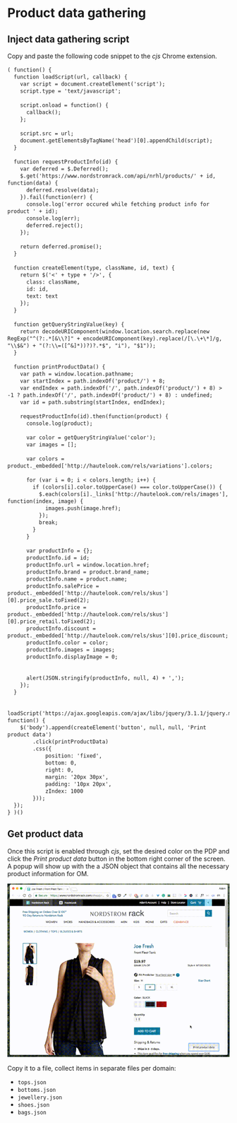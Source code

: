 # Product data gathering

## Inject data gathering script
Copy and paste the following code snippet to the *cjs* Chrome extension.

	( function() {
	  function loadScript(url, callback) {
	    var script = document.createElement('script');
	    script.type = 'text/javascript';

	    script.onload = function() {
	      callback();
	    };

	    script.src = url;
	    document.getElementsByTagName('head')[0].appendChild(script);
	  }

	  function requestProductInfo(id) {
	    var deferred = $.Deferred();
	    $.get('https://www.nordstromrack.com/api/nrhl/products/' + id, function(data) {
	      deferred.resolve(data);
	    }).fail(function(err) {
	      console.log('error occured while fetching product info for product ' + id);
	      console.log(err);
	      deferred.reject();
	    });

	    return deferred.promise();
	  }

	  function createElement(type, className, id, text) {
	    return $('<' + type + '/>', {
	      class: className,
	      id: id,
	      text: text
	    });
	  }

	  function getQueryStringValue(key) {
	    return decodeURIComponent(window.location.search.replace(new RegExp("^(?:.*[&\\?]" + encodeURIComponent(key).replace(/[\.\+\*]/g, "\\$&") + "(?:\\=([^&]*))?)?.*$", "i"), "$1"));
	  }

	  function printProductData() {
	    var path = window.location.pathname;
	    var startIndex = path.indexOf('product/') + 8;
	    var endIndex = path.indexOf('/', path.indexOf('product/') + 8) > -1 ? path.indexOf('/', path.indexOf('product/') + 8) : undefined;
	    var id = path.substring(startIndex, endIndex);

	    requestProductInfo(id).then(function(product) {
	      console.log(product);

	      var color = getQueryStringValue('color');
	      var images = [];

	      var colors = product._embedded['http://hautelook.com/rels/variations'].colors;

	      for (var i = 0; i < colors.length; i++) {
	        if (colors[i].color.toUpperCase() === color.toUpperCase()) {
	          $.each(colors[i]._links['http://hautelook.com/rels/images'], function(index, image) {
	            images.push(image.href);
	          });
	          break;
	        }
	      }

	      var productInfo = {};
	      productInfo.id = id;
	      productInfo.url = window.location.href;
	      productInfo.brand = product.brand_name;
	      productInfo.name = product.name;
	      productInfo.salePrice = product._embedded['http://hautelook.com/rels/skus'][0].price_sale.toFixed(2);
	      productInfo.price = product._embedded['http://hautelook.com/rels/skus'][0].price_retail.toFixed(2);
	      productInfo.discount = product._embedded['http://hautelook.com/rels/skus'][0].price_discount;
	      productInfo.color = color;
	      productInfo.images = images;
	      productInfo.displayImage = 0;


	      alert(JSON.stringify(productInfo, null, 4) + ',');
	    });
	  }

	  loadScript('https://ajax.googleapis.com/ajax/libs/jquery/3.1.1/jquery.min.js', function() {
	  	$('body').append(createElement('button', null, null, 'Print product data')
	  		.click(printProductData)
	  		.css({
	  			position: 'fixed',
	  			bottom: 0,
	  			right: 0,
	  			margin: '20px 30px',
	  			padding: '10px 20px',
	  			zIndex: 1000
	  		}));
	  });
	} )()



## Get product data

Once this script is enabled through *cjs*, set the desired color on the PDP and click the *Print product data* button in the bottom right corner of the screen. A popup will show up with the a JSON object that contains all the necessary product information for OM.

![Product data](img/product-data.gif)

Copy it to a file, collect items in separate files per domain:

* `tops.json`
* `bottoms.json`
* `jewellery.json`
* `shoes.json`
* `bags.json`

